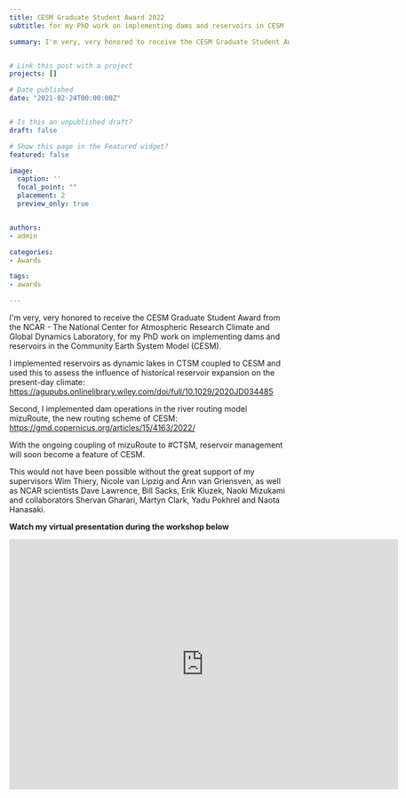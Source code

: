 ```yaml
---
title: CESM Graduate Student Award 2022
subtitle: for my PhD work on implementing dams and reservoirs in CESM

summary: I'm very, very honored to receive the CESM Graduate Student Award from the NCAR - The National Center for Atmospheric Research Climate and Global Dynamics Laboratory, for my PhD work on implementing dams and reservoirs in the Community Earth System Model (CESM). 


# Link this post with a project
projects: []

# Date published
date: "2021-02-24T00:00:00Z"


# Is this an unpublished draft?
draft: false

# Show this page in the Featured widget?
featured: false

image:
  caption: ''
  focal_point: ""
  placement: 2
  preview_only: true


authors:
- admin

categories:
- Awards

tags:
- awards

---
```

I'm very, very honored to receive the CESM Graduate Student Award from the NCAR - The National Center for Atmospheric Research Climate and Global Dynamics Laboratory, for my PhD work on implementing dams and reservoirs in the Community Earth System Model (CESM).

I implemented reservoirs as dynamic lakes in CTSM coupled to CESM and used this to assess the influence of historical reservoir expansion on the present-day climate: https://agupubs.onlinelibrary.wiley.com/doi/full/10.1029/2020JD034485

Second, I implemented dam operations in the river routing model mizuRoute, the new routing scheme of CESM: https://gmd.copernicus.org/articles/15/4163/2022/

With the ongoing coupling of mizuRoute to #CTSM, reservoir management will soon become a feature of CESM.


This would not have been possible without the great support of my supervisors Wim Thiery, Nicole van Lipzig and Ann van Griensven, as well as NCAR scientists Dave Lawrence, Bill Sacks, Erik Kluzek, Naoki Mizukami and collaborators Shervan Gharari, Martyn Clark, Yadu Pokhrel and Naota Hanasaki. 

**Watch my virtual presentation during the workshop below**

<iframe width="700" height="450" src="https://www.youtube.com/embed/q_gGIL-Kvgs?start=5968" title="YouTube video player" frameborder="0" allow="accelerometer; autoplay; clipboard-write; encrypted-media; gyroscope; picture-in-picture" allowfullscreen></iframe>

